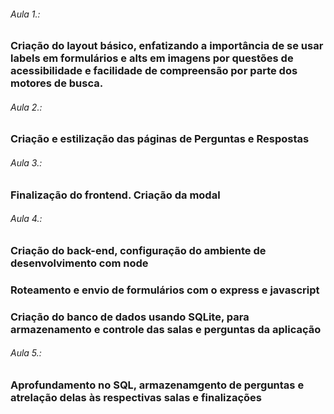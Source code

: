 ###### Aula 1.:
### Criação do layout básico, enfatizando a importância de se usar labels em formulários e alts em imagens por questões de acessibilidade e facilidade de compreensão por parte dos motores de busca.


###### Aula 2.:
### Criação e estilização das páginas de Perguntas e Respostas

###### Aula 3.:
### Finalização do frontend. Criação da modal

###### Aula 4.:
### Criação do back-end, configuração do ambiente de desenvolvimento com node
### Roteamento e envio de formulários com o express e javascript
### Criação do banco de dados usando SQLite, para armazenamento e controle das salas e perguntas da aplicação

###### Aula 5.:
### Aprofundamento no SQL, armazenamgento de perguntas e atrelação delas às respectivas salas e finalizações
